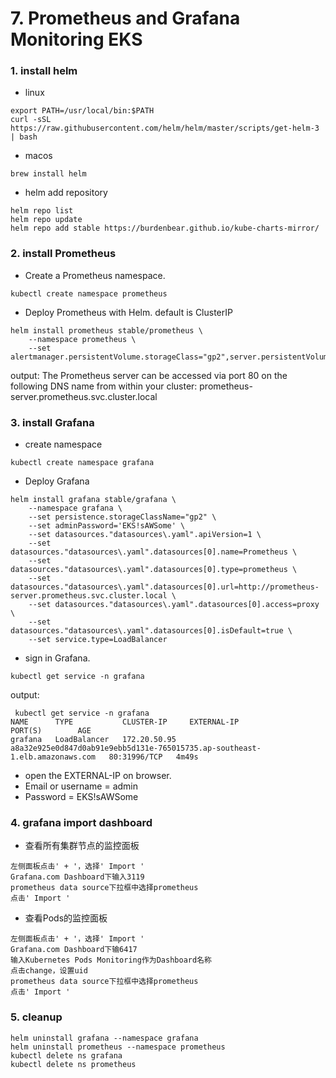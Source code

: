 
# 7. Prometheus and Grafana Monitoring EKS

### 1. install helm
- linux
```
export PATH=/usr/local/bin:$PATH
curl -sSL https://raw.githubusercontent.com/helm/helm/master/scripts/get-helm-3 | bash
```
- macos
```
brew install helm
```
- helm add repository
```
helm repo list
helm repo update
helm repo add stable https://burdenbear.github.io/kube-charts-mirror/
```

### 2. install Prometheus
- Create a Prometheus namespace.
```
kubectl create namespace prometheus
```
- Deploy Prometheus with Helm. default is ClusterIP
```
helm install prometheus stable/prometheus \
    --namespace prometheus \
    --set alertmanager.persistentVolume.storageClass="gp2",server.persistentVolume.storageClass="gp2"
```
output:
The Prometheus server can be accessed via port 80 on the following DNS name from within your cluster:
prometheus-server.prometheus.svc.cluster.local

### 3. install Grafana
- create namespace
```
kubectl create namespace grafana
```
- Deploy Grafana
```
helm install grafana stable/grafana \
    --namespace grafana \
    --set persistence.storageClassName="gp2" \
    --set adminPassword='EKS!sAWSome' \
    --set datasources."datasources\.yaml".apiVersion=1 \
    --set datasources."datasources\.yaml".datasources[0].name=Prometheus \
    --set datasources."datasources\.yaml".datasources[0].type=prometheus \
    --set datasources."datasources\.yaml".datasources[0].url=http://prometheus-server.prometheus.svc.cluster.local \
    --set datasources."datasources\.yaml".datasources[0].access=proxy \
    --set datasources."datasources\.yaml".datasources[0].isDefault=true \
    --set service.type=LoadBalancer 
```

- sign in Grafana.
```
kubectl get service -n grafana
```
output:
```
 kubectl get service -n grafana
NAME      TYPE           CLUSTER-IP     EXTERNAL-IP                                                                   PORT(S)        AGE
grafana   LoadBalancer   172.20.50.95   a8a32e925e0d847d0ab91e9ebb5d131e-765015735.ap-southeast-1.elb.amazonaws.com   80:31996/TCP   4m49s
```
- open the EXTERNAL-IP on browser.
- Email or username = admin
- Password = EKS!sAWSome

### 4. grafana import dashboard
- 查看所有集群节点的监控面板
```
左侧面板点击' + '，选择' Import '
Grafana.com Dashboard下输入3119
prometheus data source下拉框中选择prometheus
点击' Import '
```
- 查看Pods的监控面板
```
左侧面板点击' + '，选择' Import '
Grafana.com Dashboard下输6417
输入Kubernetes Pods Monitoring作为Dashboard名称
点击change，设置uid
prometheus data source下拉框中选择prometheus
点击' Import '
```


### 5. cleanup
```
helm uninstall grafana --namespace grafana
helm uninstall prometheus --namespace prometheus
kubectl delete ns grafana
kubectl delete ns prometheus
```
